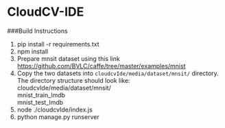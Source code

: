 # CloudCV-IDE
###Build Instructions
1. pip install -r requirements.txt
2. npm install
3. Prepare mnsit dataset using this link https://github.com/BVLC/caffe/tree/master/examples/mnist
4. Copy the two datasets into `cloudcvIde/media/dataset/mnsit/` directory.  
   The directory structure should look like:  
   cloudcvIde/media/dataset/mnsit/  
                    mnist_train_lmdb  
                    mnist_test_lmdb
5. node ./cloudcvIde/index.js
6. python manage.py runserver
